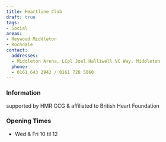 ```yaml
---
title: Heartline Club
draft: true
tags:
- Social
areas:
- Heywood Middleton
- Rochdale
contact:
  addresses:
  - Middleton Arena, LCpl Joel Halliwell VC Way, Middleton
  phone:
  - 0161 643 2942 / 0161 728 5060
---
```


### Information
supported by HMR CCG & affiliated to British Heart Foundation

### Opening Times
* Wed & Fri 10 til 12

